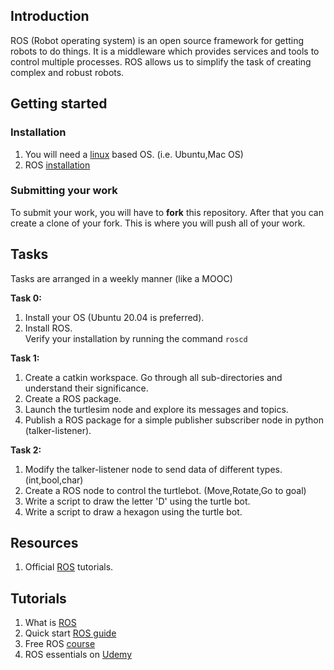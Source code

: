 ## Introduction
ROS (Robot operating system) is an open source framework for getting robots to do things. It is a middleware which provides services and tools to control multiple processes.  ROS allows us to simplify the task of creating complex and robust robots.

## Getting started  

### Installation  
1. You will need a [linux](https://ubuntu.com/tutorials/install-ubuntu-desktop#1-overview) based OS. (i.e. Ubuntu,Mac OS)  
2. ROS [installation](http://wiki.ros.org/noetic/Installation/Ubuntu)

### Submitting your work
To submit your work, you will have to **fork** this repository. After that you can create a clone of your fork. This is where you will push all of your work.  

## Tasks
Tasks are arranged in a weekly manner (like a MOOC)  

**Task 0:**  
1. Install your OS (Ubuntu 20.04 is preferred).  
2. Install ROS.  
   Verify your installation by running the command `roscd`  

**Task 1:**  
1. Create a catkin workspace. Go through all sub-directories and understand their significance.  
2. Create a ROS package.  
3. Launch the turtlesim node and explore its messages and topics.  
4. Publish a ROS package for a simple publisher subscriber node in python (talker-listener).  

**Task 2:**  
1. Modify the talker-listener node to send data of different types. (int,bool,char)  
2. Create a ROS node to control the turtlebot. (Move,Rotate,Go to goal)  
3. Write a script to draw the letter 'D' using the turtle bot.  
4. Write a script to draw a hexagon using the turtle bot.  

## Resources  
1. Official [ROS](http://wiki.ros.org/ROS/Tutorials) tutorials.  

## Tutorials  
1. What is [ROS](https://www.youtube.com/watch?v=8QfI5a7lTKU)  
2. Quick start [ROS guide](https://www.youtube.com/playlist?list=PLud1D2wIGgfpIyF_6pYBn-agISpbJjGpf)  
3. Free ROS [course](https://www.youtube.com/playlist?list=PLRG6WP3c31_U7TFGduEIJWVtkOw6AJjFf)  
4. ROS essentials on [Udemy](https://www.udemy.com/course/ros-essentials/)  

